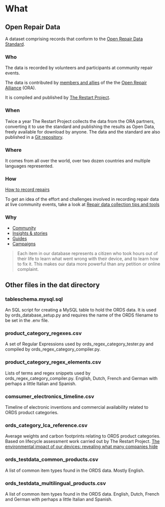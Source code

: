 # What

## Open Repair Data

A dataset comprising records that conform to the [Open Repair Data Standard](https://openrepair.org/open-data/open-standard/).

### Who

The data is recorded by volunteers and participants at community repair events.

The data is contributed by [members and allies](https://openrepair.org/members/) of the the [Open Repair Alliance](https://openrepair.org/) (ORA).

It is compiled and published by [The Restart Project](https://therestartproject.org/).

### When

Twice a year The Restart Project collects the data from the ORA partners, converting it to use the standard and publishing the results as Open Data, freely available for download by anyone. The data and the standard are also published in a [Git repository](https://github.com/openrepair).

### Where

It comes from all over the world, over two dozen countries and multiple languages represented.

### How

[How to record repairs](https://openrepair.org/how-to-get-started/)

To get an idea of the effort and challenges involved in recording repair data at live community events, take a look at [Repair data collection tips and tools](https://docs.google.com/document/d/1s9MHVIdx2jMeMq0x3qGd80suHVdupLvYYOWaAi1jq3A/edit?usp=sharing)

### Why

* [Community](https://talk.restarters.net/)
* [Insights & stories](https://openrepair.org/open-data/insights/)
* [Guides](https://wiki.restarters.net/Main_Page)
* [Campaigns](https://repair.eu/)

> Each item in our database represents a citizen who took hours out of their life to learn what went wrong with their device, and to learn how to fix it. This makes our data more powerful than any petition or online complaint.

## Other files in the dat directory

### tableschema.mysql.sql

An SQL script for creating a MySQL table to hold the ORDS data. It is used by ords_database_setup.py and requires the name of the ORDS filename to be set in the .env file.

### product_category_regexes.csv

A set of Regular Expressions used by ords_regex_category_tester.py and compiled by ords_regex_category_compiler.py.

### product_category_regex_elements.csv

Lists of terms and regex snippets used by ords_regex_category_compiler.py. English, Dutch, French and German with perhaps a little Italian and Spanish.

### comsumer_electronics_timeline.csv

Timeline of electronic inventions and commercial availability related to ORDS product categories.

### ords_category_lca_reference.csv

Average weights and carbon footprints relating to ORDS product categories. Based on lifecycle assessment work carried out by The Restart Project.
[The environmental impact of our devices: revealing what many companies hide](https://therestartproject.org/consumption/hidden-impact-devices/)

### ords_testdata_common_products.csv

A list of common item types found in the ORDS data. Mostly English.

### ords_testdata_multilingual_products.csv

A list of common item types found in the ORDS data. English, Dutch, French and German with perhaps a little Italian and Spanish.
